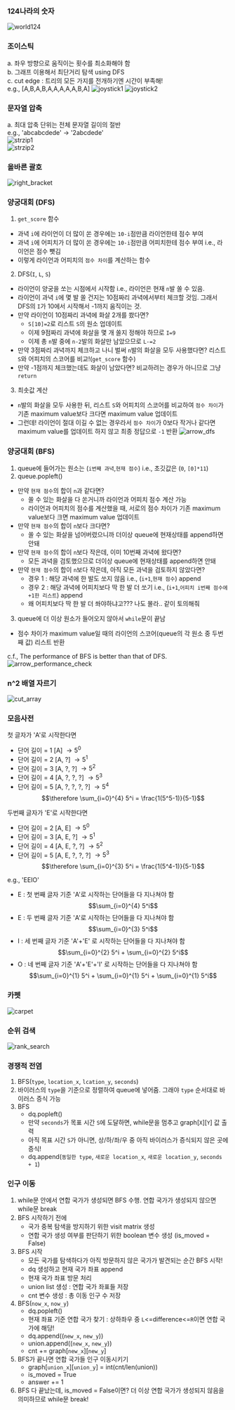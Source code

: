 ### 124나라의 숫자
![world124](./img/world124.jpg)

### 조이스틱  
  a. 좌우 방향으로 움직이는 횟수를 최소화해야 함  
  b. 그래프 이용해서 최단거리 탐색 using DFS  
  c. cut edge : 트리의 모든 가지를 전개하기엔 시간이 부족해!  
  e.g., [A,B,A,B,A,A,A,A,A,B,A]
![joystick1](./img/joystick1.jpg)
![joystick2](./img/joystick2.jpg)

### 문자열 압축  
  a. 최대 압축 단위는 전체 문자열 길이의 절반  
  e.g., 'abcabcdede' -> '2abcdede'  
![strzip1](./img/strzip1.jpg)  
![strzip2](./img/strzip2.jpg)

### 올바른 괄호
![right_bracket](./img/right_bracket.jpeg)

### 양궁대회 (DFS)
1. `get_score` 함수
  - 과녁 `i`에 라이언이 더 많이 쏜 경우에는 `10-i`점만큼 라이언한테 점수 부여
  - 과녁 `i`에 어피치가 더 많이 쏜 경우에는 `10-i`점만큼 어피치한테 점수 부여 i.e., 라이언은 점수 뺏김
  - 이렇게 라이언과 어피치의 `점수 차이`를 계산하는 함수
2. DFS(`I`, `L`, `S`)
  - 라이언이 양궁을 쏘는 시점에서 시작함 i.e., 라이언은 현재 `n`발 쏠 수 있음.
  - 라이언이 과녁 `i`에 몇 발 쏠 건지는 10점짜리 과녁에서부터 체크할 것임. 그래서 DFS의 `I`가 10에서 시작해서 -1까지 움직이는 것.
  - 만약 라이언이 10점짜리 과녁에 화살 2개를 쐈다면?
    * `S[10]=2`로 리스트 `S`의 원소 업데이트
    * 이제 9점짜리 과녁에 화살을 몇 개 쏠지 정해야 하므로 `I=9`
    * 이제 총 `n`발 중에 `n-2`발의 화살만 남았으므로 `L-=2`
  - 만약 3점짜리 과녁까지 체크하고 나니 벌써 `n`발의 화살을 모두 사용했다면? 리스트 `S`와 어피치의 스코어를 비교!(`get_score` 함수)
  - 만약 -1점까지 체크했는데도 화살이 남았다면? 비교하려는 경우가 아니므로 그냥 `return`
3. 최솟값 계산
  - `n`발의 화살을 모두 사용한 뒤, 리스트 `S`와 어피치의 스코어를 비교하여 `점수 차이`가 기존 maximum value보다 크다면 maximum value 업데이트
  - 그런데! 라이언이 절대 이길 수 없는 경우라서 `점수 차이`가 0보다 작거나 같다면 maximum value를 업데이트 하지 않고 최종 정답으로 `-1` 반환
![arrow_dfs](./img/arrow_dfs.jpeg)

### 양궁대회 (BFS)
1. queue에 들어가는 원소는 (`i번째 과녁`,`현재 점수`) i.e., 초깃값은 (`0`, `[0]*11`)
2. queue.popleft()
  - 만약 `현재 점수`의 합이 `n`과 같다면?
    * 쏠 수 있는 화살을 다 쏜거니까 라이언과 어피치 점수 계산 가능
    * 라이언과 어피치의 점수를 계산했을 때, 서로의 점수 차이가 기존 maximum value보다 크면 maximum value 업데이트
  - 만약 `현재 점수`의 합이 `n`보다 크다면?
    * 쏠 수 있는 화살을 넘어버렸으니까 더이상 queue에 현재상태를 append하면 안돼
  - 만약 `현재 점수`의 합이 `n`보다 작은데, 이미 10번째 과녁에 왔다면?
    * 모든 과녁을 검토했으므로 더이상 queue에 현재상태를 append하면 안돼
  - 만약 `현재 점수`의 합이 `n`보다 작은데, 아직 모든 과녁을 검토하지 않았다면?
    * 경우 1 : 해당 과녁에 한 발도 쏘지 않음 i.e., (`i+1`,`현재 점수`) append
    * 경우 2 : 해당 과녁에 어피치보다 딱 한 발 더 쏘기 i.e., (`i+1`,`어피치 i번째 점수에 +1한 리스트`) append
    * 왜 어피치보다 딱 한 발 더 쏴야하냐고??? 나도 몰라.. 같이 토의해줘
3. queue에 더 이상 원소가 들어오지 않아서 `while`문이 끝남
  - 점수 차이가 maximum value일 때의 라이언의 스코어(queue의 각 원소 중 두번째 값) 리스트 반환  

c.f., The performance of BFS is better than that of DFS.
![arrow_performance_check](./img/arrow_performance_check.jpeg)

### n^2 배열 자르기
![cut_array](./img/cut_array.jpg)

### 모음사전
첫 글자가 'A'로 시작한다면
- 단어 길이 = 1 [A] $\rightarrow 5^0$
- 단어 길이 = 2 [A, ?] $\rightarrow 5^1$
- 단어 길이 = 3 [A, ?, ?] $\rightarrow 5^2$
- 단어 길이 = 4 [A, ?, ?, ?] $\rightarrow 5^3$
- 단어 길이 = 5 [A, ?, ?, ?, ?] $\rightarrow 5^4$
$$\therefore \sum_{i=0}^{4} 5^i = \frac{1(5^5-1)}{5-1}$$

두번째 글자가 'E'로 시작한다면
- 단어 길이 = 2 [A, E] $\rightarrow 5^0$
- 단어 길이 = 3 [A, E, ?] $\rightarrow 5^1$
- 단어 길이 = 4 [A, E, ?, ?] $\rightarrow 5^2$
- 단어 길이 = 5 [A, E, ?, ?, ?] $\rightarrow 5^3$
$$\therefore \sum_{i=0}^{3} 5^i = \frac{1(5^4-1)}{5-1}$$

e.g., 'EEIO'
- E : 첫 번째 글자 기준 'A'로 시작하는 단어들을 다 지나쳐야 함
$$\sum_{i=0}^{4} 5^i$$
- E : 두 번째 글자 기준 'A'로 시작하는 단어들을 다 지나쳐야 함
$$\sum_{i=0}^{3} 5^i$$
- I : 세 번째 글자 기준 'A'+'E' 로 시작하는 단어들을 다 지나쳐야 함
$$\sum_{i=0}^{2} 5^i + \sum_{i=0}^{2} 5^i$$
- O : 네 번째 글자 기준 'A'+'E'+'I' 로 시작하는 단어들을 다 지나쳐야 함
$$\sum_{i=0}^{1} 5^i + \sum_{i=0}^{1} 5^i + \sum_{i=0}^{1} 5^i$$

### 카펫
![carpet](./img/carpet.jpeg)

### 순위 검색
![rank_search](./img/rank_search.jpeg)

### 경쟁적 전염
1. BFS(`type`, `location_x`, `lcation_y`, `seconds`)
2. 바이러스의 `type`을 기준으로 정렬하여 queue에 넣어줌. 그래야 `type` 순서대로 바이러스 증식 가능
3. BFS
    - dq.popleft()
    - 만약 `seconds`가 목표 시간 `S`에 도달하면, while문을 멈추고 graph\[`X`]\[`Y`] 값 출력
    - 아직 목표 시간 `S`가 아니면, 상/하/좌/우 중 아직 바이러스가 증식되지 않은 곳에 증식!
    - dq.append(`동일한 type`, `새로운 location_x`, `새로운 location_y`, `seconds + 1`)

### 인구 이동
1. while문 안에서 연합 국가가 생성되면 BFS 수행. 연합 국가가 생성되지 않으면 while문 break
2. BFS 시작하기 전에
    - 국가 중복 탐색을 방지하기 위한 visit matrix 생성
    - 연합 국가 생성 여부를 판단하기 위한 boolean 변수 생성 (is_moved = False)
3. BFS 시작
    - 모든 국가를 탐색하다가 아직 방문하지 않은 국가가 발견되는 순간 BFS 시작!
    - dq 생성하고 현재 국가 좌표 append
    - 현재 국가 좌표 방문 처리
    - union list 생성 : 연합 국가 좌표들 저장
    - cnt 변수 생성 : 총 이동 인구 수 저장
4. BFS(`now_x`, `now_y`)
    - dq.popleft()
    - 현재 좌표 기준 연합 국가 찾기 : 상하좌우 중 `L`<=difference<=`R`이면 연합 국가에 해당!
    - dq.append((`new_x`, `new_y`))
    - union.append((`new_x`, `new_y`))
    - cnt += graph\[`new_x`]\[`new_y`]
5. BFS가 끝나면 연합 국가들 인구 이동시키기
    - graph\[`union_x`]\[`union_y`] = int(cnt/len(union))
    - is_moved = True
    - answer += 1
6. BFS 다 끝났는데, is_moved = False이면? 더 이상 연합 국가가 생성되지 않음을 의미하므로 while문 break!

